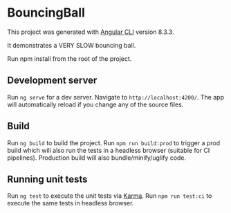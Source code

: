 # BouncingBall

This project was generated with [Angular CLI](https://github.com/angular/angular-cli) version 8.3.3.

It demonstrates a VERY SLOW bouncing ball.

Run npm install from the root of the project.

## Development server

Run `ng serve` for a dev server. Navigate to `http://localhost:4200/`. The app will automatically reload if you change any of the source files.

## Build

Run `ng build` to build the project.
Run `npm run build:prod` to trigger a prod build which will also run the tests in a headless browser (suitable for CI pipelines).
Production build will also bundle/minify/uglify code.

## Running unit tests

Run `ng test` to execute the unit tests via [Karma](https://karma-runner.github.io).
Run `npm run test:ci` to execute the same tests in headless browser.
